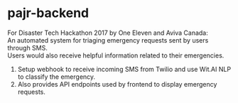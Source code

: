 # pajr-backend

For Disaster Tech Hackathon 2017 by One Eleven and Aviva Canada:  
An automated system for triaging emergency requests sent by users through SMS.  
Users would also receive helpful information related to their emergencies.

1) Setup webhook to receive incoming SMS from Twilio and use Wit.AI NLP to classify the emergency.
2) Also provides API endpoints used by frontend to display emergency requests. 
